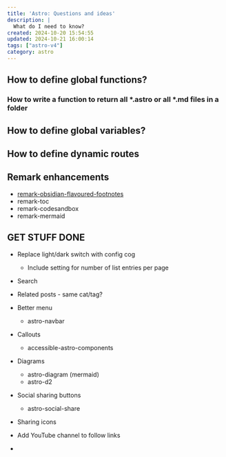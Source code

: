 ```yaml
---
title: 'Astro: Questions and ideas'
description: |
  What do I need to know?
created: 2024-10-20 15:54:55
updated: 2024-10-21 16:00:14
tags: ["astro-v4"]
category: astro
---
```


## How to define global functions?

### How to write a function to return all *.astro or all *.md files in a folder

## How to define global variables?

## How to define dynamic routes

## Remark enhancements

* [remark-obsidian-flavoured-footnotes](https://github.com/SimonTalaga/remark-obsidian-flavoured-footnotes?tab=readme-ov-file#remark-obsidian-flavoured-footnotes)
* remark-toc
* remark-codesandbox
* remark-mermaid

## GET STUFF DONE

* Replace light/dark switch with config cog
  * Include setting for number of list entries per page

* Search
* Related posts - same cat/tag?

* Better menu
  * astro-navbar

* Callouts
  * accessible-astro-components

* Diagrams
  * astro-diagram (mermaid)
  * astro-d2

* Social sharing buttons
  * astro-social-share
* Sharing icons
* Add YouTube channel to follow links
* 
